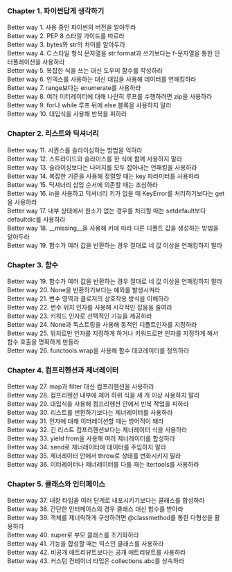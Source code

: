 ### Chapter 1. 파이썬답게 생각하기
Better way 1. 사용 중인 파이썬의 버전을 알아두라   
Better way 2. PEP 8 스타일 가이드를 따르라   
Better way 3. bytes와 str의 차이를 알아두라   
Better way 4. C 스타일 형식 문자열을 str.format과 쓰기보다는 f-문자열을 통한 인터폴레이션을 사용하라   
Better way 5. 복잡한 식을 쓰는 대신 도우미 함수를 작성하라   
Better way 6. 인덱스를 사용하는 대신 대입을 사용해 데이터를 언패킹하라   
Better way 7. range보다는 enumerate를 사용하라   
Better way 8. 여러 이터레이터에 대해 나란히 루프를 수행하려면 zip을 사용하라   
Better way 9. for나 while 루프 뒤에 else 블록을 사용하지 말라   
Better way 10. 대입식을 사용해 반복을 피하라   

### Chapter 2. 리스트와 딕셔너리
Better way 11. 시퀀스를 슬라이싱하는 방법을 익혀라   
Better way 12. 스트라이드와 슬라이스를 한 식에 함께 사용하지 말라   
Better way 13. 슬라이싱보다는 나머지를 모두 잡아내는 언패킹을 사용하라   
Better way 14. 복잡한 기준을 사용해 정렬할 때는 key 파라미터를 사용하라   
Better way 15. 딕셔너리 삽입 순서에 의존할 때는 조심하라   
Better way 16. in을 사용하고 딕셔너리 키가 없을 때 KeyError를 처리하기보다는 get을 사용하라   
Better way 17. 내부 상태에서 원소가 없는 경우를 처리할 때는 setdefault보다 defaultdic를 사용하라   
Better way 18. __missing__을 사용해 키에 따라 다른 디폴트 값을 생성하는 방법을 알아두라   
Better way 19. 함수가 여러 값을 반환하는 경우 절대로 네 값 이상을 언패킹하지 말라   

### Chapter 3. 함수
Better way 19. 함수가 여러 값을 반환하는 경우 절대로 네 값 이상을 언패킹하지 말라   
Better way 20. None을 반환하기보다는 예외를 발생시켜라   
Better way 21. 변수 영역과 클로저의 상호작용 방식을 이해하라   
Better way 22. 변수 위치 인자를 사용해 시각적인 잡음을 줄여라   
Better way 23. 키워드 인자로 선택적인 기능을 제공하라   
Better way 24. None과 독스트링을 사용해 동적인 디폴트인자를 지정하라   
Better way 25. 위치로만 인자를 지정하게 하거나 키워드로만 인자를 지정하게 해서 함수 호출을 명확하게 만들라   
Better way 26. functools.wrap을 사용해 함수 데코레이터를 정의하라   

### Chapter 4. 컴프리헨션과 제너레이터
Better way 27. map과 filter 대신 컴프리헨션을 사용하라   
Better way 28. 컴프리헨션 내부에 제어 하위 식을 세 개 이상 사용하지 말라   
Better way 29. 대입식을 사용해 컴프리헨션 안에서 반복 작업을 피하라   
Better way 30. 리스트를 반환하기보다는 제너레이터를 사용하라   
Better way 31. 인자에 대해 이터레이션할 때는 방어적이 돼라   
Better way 32. 긴 리스트 컴프리헨션보다는 제너레이터 식을 사용하라   
Better way 33. yield from을 사용해 여러 제너레이터를 합성하라   
Better way 34. send로 제너레이터에 데이터를 주입하지 말라   
Better way 35. 제너레이터 안에서 throw로 상태를 변화시키지 말라   
Better way 36. 이터레이터나 제너레이터를 다룰 때는 itertools를 사용하라   

### Chapter 5. 클래스와 인터페이스
Better way 37. 내장 타입을 여러 단계로 내포시키기보다는 클래스를 합성하라   
Better way 38. 간단한 인터페이스의 경우 클래스 대신 함수를 받아라   
Better way 39. 객체를 제너릭하게 구성하려면 @classmethod를 통한 다형성을 활용하라   
Better way 40. super로 부모 클래스를 초기화하라   
Better way 41. 기능을 합성할 때는 믹스인 클래스를 사용하라   
Better way 42. 비공개 애트리뷰트보다는 공개 애트리뷰트를 사용하라   
Better way 43. 커스텀 컨테이너 타입은 collections.abc를 상속하라   


